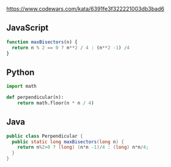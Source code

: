 https://www.codewars.com/kata/6391fe3f322221003db3bad6

## JavaScript
```js
function maxBisectors(n) {
  return n % 2 == 0 ? n**2 / 4 : (n**2 -1) /4
}
```

## Python
```python
import math

def perpendicular(n):
    return math.floor(n * n / 4)
```

## Java
```java
public class Perpendicular {
  public static long maxBisectors(long n) {
    return n%2>0 ? (long) (n*n -1)/4 : (long) n*n/4;
  }
}
```